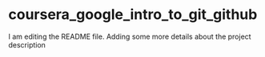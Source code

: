 # coursera_google_intro_to_git_github
I am editing the README file. Adding some more details about the project description
